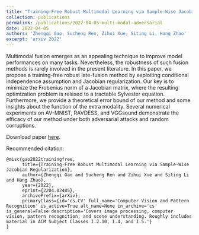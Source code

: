 ```yaml
---
title: "Training-Free Robust Multimodal Learning via Sample-Wise Jacobian Regularization"
collection: publications
permalink: /publications/2022-04-05-multi-modal-adversarial
date: 2022-04-05
authors: 'Zhengqi Gao, Sucheng Ren, Zihui Xue, Siting Li, Hang Zhao'
excerpt: 'arxiv 2022'
---
```

Multimodal fusion emerges as an appealing technique to improve model performances on many tasks. Nevertheless, the robustness of such fusion methods is rarely involved in the present literature. In this paper, we propose a training-free robust late-fusion method by exploiting conditional independence assumption and Jacobian regularization. Our key is to minimize the Frobenius norm of a Jacobian matrix, where the resulting optimization problem is relaxed to a tractable Sylvester equation. Furthermore, we provide a theoretical error bound of our method and some insights about the function of the extra modality. Several numerical experiments on AV-MNIST, RAVDESS, and VGGsound demonstrate the efficacy of our method under both adversarial attacks and random corruptions.

Download paper [here](https://arxiv.org/pdf/2204.02485.pdf).

Recommended citation: 

```
@misc{gao2022trainingfree,
      title={Training-Free Robust Multimodal Learning via Sample-Wise Jacobian Regularization}, 
      author={Zhengqi Gao and Sucheng Ren and Zihui Xue and Siting Li and Hang Zhao},
      year={2022},
      eprint={2204.02485},
      archivePrefix={arXiv},
      primaryClass={id='cs.CV' full_name='Computer Vision and Pattern Recognition' is_active=True alt_name=None in_archive='cs' is_general=False description='Covers image processing, computer vision, pattern recognition, and scene understanding. Roughly includes material in ACM Subject Classes I.2.10, I.4, and I.5.'}
}
```

